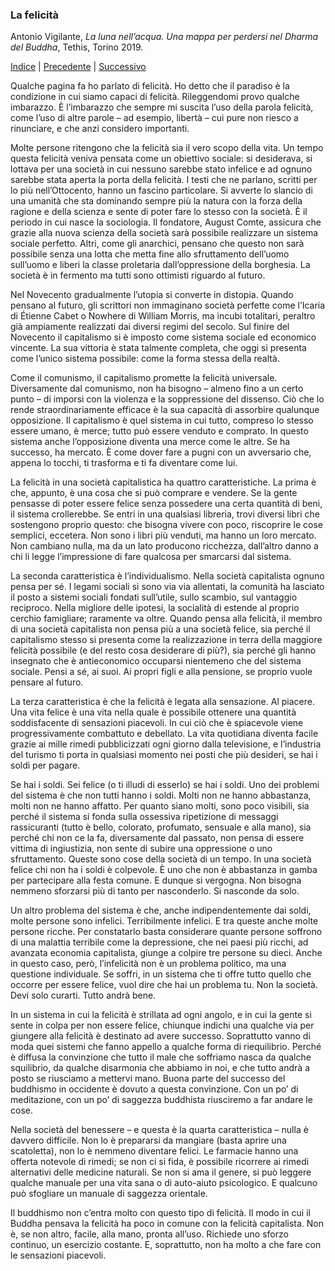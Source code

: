 <link rel="stylesheet" href="../assets/style.css">

### La felicità

Antonio Vigilante, _La luna nell’acqua. Una mappa per perdersi nel Dharma del Buddha_, Tethis, Torino 2019.

[Indice](index.md) | [Precedente](verificare.md) | [Successivo](il-fuoco.md)

Qualche pagina fa ho parlato di felicità. Ho detto che il paradiso è la condizione in cui siamo capaci di felicità. Rileggendomi provo qualche imbarazzo. È l’imbarazzo che sempre mi suscita l’uso della parola felicità, come l’uso di altre parole – ad esempio, libertà – cui pure non riesco a rinunciare, e che anzi considero importanti.

Molte persone ritengono che la felicità sia il vero scopo della vita. Un tempo questa felicità veniva pensata come un obiettivo sociale: si desiderava, si lottava per una società in cui nessuno sarebbe stato infelice e ad ognuno sarebbe stata aperta la porta della felicità. I testi che ne parlano, scritti per lo più nell’Ottocento, hanno un fascino particolare. Si avverte lo slancio di una umanità che sta dominando sempre più la natura con la forza della ragione e della scienza e sente di poter fare lo stesso con la società. È il periodo in cui nasce la sociologia. Il fondatore, August Comte, assicura che grazie alla nuova scienza della società sarà possibile realizzare un sistema sociale perfetto. Altri, come gli anarchici, pensano che questo non sarà possibile senza una lotta che metta fine allo sfruttamento dell’uomo sull’uomo e liberi la classe proletaria dall’oppressione della borghesia. La società è in fermento ma tutti sono ottimisti riguardo al futuro.

Nel Novecento gradualmente l’utopia si converte in distopia. Quando pensano al futuro, gli scrittori non immaginano società perfette come l’Icaria di Étienne Cabet o Nowhere di William Morris, ma incubi totalitari, peraltro già ampiamente realizzati dai diversi regimi del secolo. Sul finire del Novecento il capitalismo si è imposto come sistema sociale ed economico vincente. La sua vittoria è stata talmente completa, che oggi si presenta come l’unico sistema possibile: come la forma stessa della realtà.

Come il comunismo, il capitalismo promette la felicità universale. Diversamente dal comunismo, non ha bisogno – almeno fino a un certo punto – di imporsi con la violenza e la soppressione del dissenso. Ciò che lo rende straordinariamente efficace è la sua capacità di assorbire qualunque opposizione. Il capitalismo è quel sistema in cui tutto, compreso lo stesso essere umano, è merce; tutto può essere venduto e comprato. In questo sistema anche l’opposizione diventa una merce come le altre. Se ha successo, ha mercato. È come dover fare a pugni con un avversario che, appena lo tocchi, ti trasforma e ti fa diventare come lui.

La felicità in una società capitalistica ha quattro caratteristiche. La prima è che, appunto, è una cosa che si può comprare e vendere. Se la gente pensasse di poter essere felice senza possedere una certa quantità di beni, il sistema crollerebbe. Se entri in una qualsiasi libreria, trovi diversi libri che sostengono proprio questo: che bisogna vivere con poco, riscoprire le cose semplici, eccetera. Non sono i libri più venduti, ma hanno un loro mercato. Non cambiano nulla, ma da un lato producono ricchezza, dall’altro danno a chi li legge l’impressione di fare qualcosa per smarcarsi dal sistema.

La seconda caratteristica è l’individualismo. Nella società capitalista ognuno pensa per sé. I legami sociali si sono via via allentati, la comunità ha lasciato il posto a sistemi sociali fondati sull’utile, sullo scambio, sul vantaggio reciproco. Nella migliore delle ipotesi, la socialità di estende al proprio cerchio famigliare; raramente va oltre. Quando pensa alla felicità, il membro di una società capitalista non pensa più a una società felice, sia perché il capitalismo stesso si presenta come la realizzazione in terra della maggiore felicità possibile (e del resto cosa desiderare di più?), sia perché gli hanno insegnato che è antieconomico occuparsi nientemeno che del sistema sociale. Pensi a sé, ai suoi. Ai propri figli e alla pensione, se proprio vuole pensare al futuro.

La terza caratteristica è che la felicità è legata alla sensazione. Al piacere. Una vita felice è una vita nella quale è possibile ottenere una quantità soddisfacente di sensazioni piacevoli. In cui ciò che è spiacevole viene progressivamente combattuto e debellato. La vita quotidiana diventa facile grazie ai mille rimedi pubblicizzati ogni giorno dalla televisione, e l’industria del turismo ti porta in qualsiasi momento nei posti che più desideri, se hai i soldi per pagare.

Se hai i soldi. Sei felice (o ti illudi di esserlo) se hai i soldi. Uno dei problemi del sistema è che non tutti hanno i soldi. Molti non ne hanno abbastanza, molti non ne hanno affatto. Per quanto siano molti, sono poco visibili, sia perché il sistema si fonda sulla ossessiva ripetizione di messaggi rassicuranti (tutto è bello, colorato, profumato, sensuale e alla mano), sia perché chi non ce la fa, diversamente dal passato, non pensa di essere vittima di ingiustizia, non sente di subire una oppressione o uno sfruttamento. Queste sono cose della società di un tempo. In una società felice chi non ha i soldi è colpevole. È uno che non è abbastanza in gamba per partecipare alla festa comune. E dunque si vergogna. Non bisogna nemmeno sforzarsi più di tanto per nasconderlo. Si nasconde da solo.

Un altro problema del sistema è che, anche indipendentemente dai soldi, molte persone sono infelici. Terribilmente infelici. E tra queste anche molte persone ricche. Per constatarlo basta considerare quante persone soffrono di una malattia terribile come la depressione, che nei paesi più ricchi, ad avanzata economia capitalista, giunge a colpire tre persone su dieci. Anche in questo caso, però, l’infelicità non è un problema politico, ma una questione individuale. Se soffri, in un sistema che ti offre tutto quello che occorre per essere felice, vuol dire che hai un problema tu. Non la società. Devi solo curarti. Tutto andrà bene.

In un sistema in cui la felicità è strillata ad ogni angolo, e in cui la gente si sente in colpa per non essere felice, chiunque indichi una qualche via per giungere alla felicità è destinato ad avere successo. Soprattutto vanno di moda quei sistemi che fanno appello a qualche forma di riequilibrio. Perché è diffusa la convinzione che tutto il male che soffriamo nasca da qualche squilibrio, da qualche disarmonia che abbiamo in noi, e che tutto andrà a posto se riusciamo a mettervi mano. Buona parte del successo del buddhismo in occidente è dovuto a questa convinzione. Con un po’ di meditazione, con un po’ di saggezza buddhista riusciremo a far andare le cose.

Nella società del benessere – e questa è la quarta caratteristica – nulla è davvero difficile. Non lo è prepararsi da mangiare (basta aprire una scatoletta), non lo è nemmeno diventare felici. Le farmacie hanno una offerta notevole di rimedi; se non ci si fida, è possibile ricorrere ai rimedi alternativi delle medicine naturali. Se non si ama il genere, si può leggere qualche manuale per una vita sana o di auto-aiuto psicologico. E qualcuno può sfogliare un manuale di saggezza orientale.

Il buddhismo non c’entra molto con questo tipo di felicità. Il modo in cui il Buddha pensava la felicità ha poco in comune con la felicità capitalista. Non è, se non altro, facile, alla mano, pronta all’uso. Richiede uno sforzo continuo, un esercizio costante. E, soprattutto, non ha molto a che fare con le sensazioni piacevoli.
